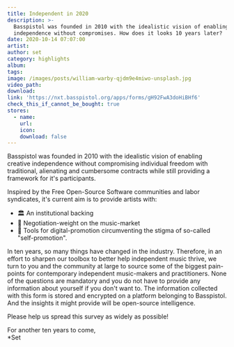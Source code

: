 ```yaml
---
title: Independent in 2020
description: >-
  Basspistol was founded in 2010 with the idealistic vision of enabling creative
  independence without compromises. How does it looks 10 years later?
date: 2020-10-14 07:07:00
artist:
author: set
category: highlights
album:
tags:
image: /images/posts/william-warby-qjdm9e4miwo-unsplash.jpg
video_path:
download:
link: 'https://nxt.basspistol.org/apps/forms/gH92FwA3doHiBHf6'
check_this_if_cannot_be_bought: true
stores:
  - name:
    url:
    icon:
    download: false
---
```


Basspistol was founded in 2010 with the idealistic vision of enabling creative independence without compromising individual freedom with traditional, alienating and cumbersome contracts while still providing a framework for it's participants.

Inspired by the Free Open-Source Software communities and labor syndicates, it's current aim is to provide artists with:

* 🏛️ An institutional backing
* 💪 Negotiation-weight on the music-market
* 🍬 Tools for digital-promotion circumventing the stigma of so-called "self-promotion".

In ten years, so many things have changed in the industry. Therefore, in an effort to sharpen our toolbox to better help independent music thrive, we turn to you and the community at large to source some of the biggest pain-points for contemporary independent music-makers and practitioners. None of the questions are mandatory and you do not have to provide any information about yourself if you don't want to. The information collected with this form is stored and encrypted on a platform belonging to Basspistol. And the insights it might provide will be open-source intelligence.

Please help us spread this survey as widely as possible\!

For another ten years to come,<br>\*Set